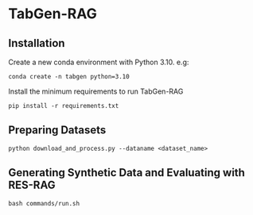 # TabGen-RAG

## Installation

Create a new conda environment with Python 3.10. e.g:
```shell
conda create -n tabgen python=3.10
```

Install the minimum requirements to run TabGen-RAG
 ```shell
pip install -r requirements.txt
 ```

## Preparing Datasets
```shell
python download_and_process.py --dataname <dataset_name>
```

## Generating Synthetic Data and Evaluating with RES-RAG
```shell
bash commands/run.sh
```